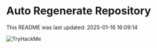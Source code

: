# Auto Regenerate Repository

This README was last updated: 2025-01-16 16:09:14

 ![TryHackMe](https://tryhackme.com/badge/533634)
